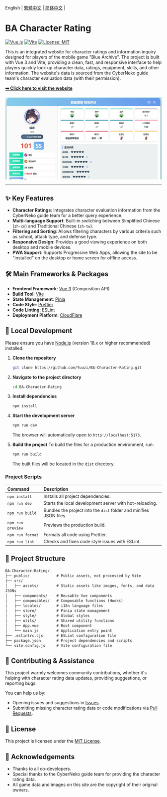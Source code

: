 <p>
  English | 
  <a href="../README.md">繁體中文</a> | 
  <a href="./README.zh-CN.md">简体中文</a> | 
</p>

# BA Character Rating

<p align="left">
  <a href="https://vuejs.org/"><img alt="Vue.js" src="https://img.shields.io/badge/Vue.js-3-4FC08D?style=flat-square"></a>
  <a href="https://vitejs.dev/"><img alt="Vite" src="https://img.shields.io/badge/Vite-5-646CFF?style=flat-square"></a>
  <a href="https://opensource.org/licenses/MIT"><img alt="License: MIT" src="https://img.shields.io/badge/License-MIT-yellow.svg?style=flat-square"></a>
</p>

This is an integrated website for character ratings and information inquiry designed for players of the mobile game "Blue Archive". The project is built with Vue 3 and Vite, providing a clean, fast, and responsive interface to help players quickly look up character data, ratings, equipment, skills, and other information. The website's data is sourced from the CyberNeko guide team's character evaluation data (with their permission).

**[➡️ Click here to visit the website](https://ba-character-rating.pages.dev/)**

![Project Preview](https://raw.githubusercontent.com/Yuuzi261/BA-Character-Rating/refs/heads/main/public/og_image.webp)

---

## ✨ Key Features

*   **Character Ratings**: Integrates character evaluation information from the CyberNeko guide team for a better query experience.
*   **Multi-language Support**: Built-in switching between Simplified Chinese (`zh-cn`) and Traditional Chinese (`zh-tw`).
*   **Filtering and Sorting**: Allows filtering characters by various criteria such as school, attack type, and defense type.
*   **Responsive Design**: Provides a good viewing experience on both desktop and mobile devices.
*   **PWA Support**: Supports Progressive Web Apps, allowing the site to be "installed" on the desktop or home screen for offline access.

## 🛠️ Main Frameworks & Packages

*   **Frontend Framework**: [Vue 3](https://vuejs.org/) (Composition API)
*   **Build Tool**: [Vite](https://vitejs.dev/)
*   **State Management**: [Pinia](https://pinia.vuejs.org/)
*   **Code Style**: [Prettier](https://prettier.io/)
*   **Code Linting**: [ESLint](https://eslint.org/)
*   **Deployment Platform**: [CloudFlare](https://www.cloudflare.com/)

## 🚀 Local Development

Please ensure you have [Node.js](https://nodejs.org/) (version 18.x or higher recommended) installed.

1.  **Clone the repository**
    ```bash
    git clone https://github.com/Yuuzi/BA-Character-Rating.git
    ```

2.  **Navigate to the project directory**
    ```bash
    cd BA-Character-Rating
    ```

3.  **Install dependencies**
    ```bash
    npm install
    ```

4.  **Start the development server**
    ```bash
    npm run dev
    ```
    The browser will automatically open to `http://localhost:5173`.

5.  **Build the project**
    To build the files for a production environment, run:
    ```bash
    npm run build
    ```
    The built files will be located in the `dist` directory.

### Project Scripts
 
| Command | Description |
| :--- | :--- |
| `npm install` | Installs all project dependencies. |
| `npm run dev` | Starts the local development server with hot-reloading. |
| `npm run build` | Bundles the project into the `dist` folder and minifies JSON files. |
| `npm run preview` | Previews the production build. |
| `npm run format` | Formats all code using Prettier. |
| `npm run lint` | Checks and fixes code style issues with ESLint. |

## 📁 Project Structure

```
BA-Character-Rating/
├── public/            # Public assets, not processed by Vite
├── src/
│   ├── assets/        # Static assets like images, fonts, and data JSONs
│   ├── components/    # Reusable Vue components
│   ├── composables/   # Composable functions (Hooks)
│   ├── locales/       # i18n language files
│   ├── store/         # Pinia state management
│   ├── style/         # Global styles
│   ├── utils/         # Shared utility functions
│   ├── App.vue        # Root component
│   └── main.js        # Application entry point
├── .eslintrc.cjs      # ESLint configuration file
├── package.json       # Project dependencies and scripts
└── vite.config.js     # Vite configuration file
```

## 🤝 Contributing & Assistance

This project warmly welcomes community contributions, whether it's helping with character rating data updates, providing suggestions, or reporting bugs.

You can help us by:

*   Opening issues and suggestions in [Issues](https://github.com/Yuuzi261/BA-Character-Rating/issues).
*   Submitting missing character rating data or code modifications via [Pull Requests](https://github.com/Yuuzi261/BA-Character-Rating/pulls).

## 📄 License

This project is licensed under the [MIT License](https://opensource.org/licenses/MIT).

## 🙏 Acknowledgements

*   Thanks to all co-developers.
*   Special thanks to the CyberNeko guide team for providing the character rating data.
*   All game data and images on this site are the copyright of their original owners.
